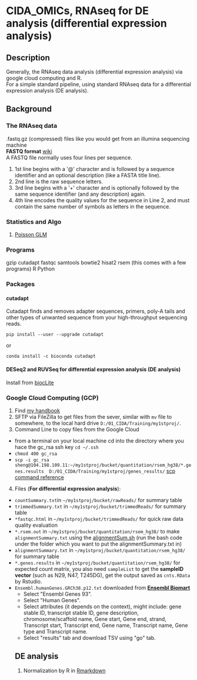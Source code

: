 # CIDA_OMICs, RNAseq for DE analysis (differential expression analysis)
## Description
Generally, the RNAseq data analysis (differential expression analysis) via google cloud computing and R.  
For a simple standard pipeline, using standard RNAseq data for a differential expression analysis (DE analysis). 
## Background
### The RNAseq data
 .fastq.gz (compressed) files like you would get from an illumina sequencing machine  
**FASTQ format** [wiki](https://en.wikipedia.org/wiki/FASTQ_format)  
A FASTQ file normally uses four lines per sequence.
1. 1st line begins with a '@' character and is followed by a sequence identifier and an optional description (like a FASTA title line).
2. 2nd line is the raw sequence letters.
3. 3rd line begins with a '+' character and is optionally followed by the same sequence identifier (and any description) again.
4. 4th line encodes the quality values for the sequence in Line 2, and must contain the same number of symbols as letters in the sequence.
### Statistics and Algo
1. [Poisson GLM](https://github.com/Guannan-Shen/CIDA_OMICs/blob/master/Poisson%20GLM.md)
### Programs
gzip cutadapt fastqc samtools bowtie2 hisat2 rsem (this comes with a few programs) R Python

### Packages 
#### cutadapt
Cutadapt finds and removes adapter sequences, primers, poly-A tails and other types of unwanted sequence from your high-throughput sequencing reads.
  
    pip install --user --upgrade cutadapt
or 
    
    conda install -c bioconda cutadapt
#### DESeq2 and RUVSeq for differential expression analysis (DE analysis)
Install from [biocLite](https://github.com/Guannan-Shen/CIDA_OMICs/blob/master/RNAseq_DEanalysis.Rmd)
### Google Cloud Computing  (GCP)
1. Find [my handbook](https://github.com/Guannan-Shen/Tutorial/tree/R/Google_Cloud)
2. SFTP via FileZilla to get files from the sever, similar with `mv` file to somewhere, to the local hard drive `D:/01_CIDA/Training/my1stproj/`.
3. Command Line to copy files from the Google Cloud
  * from a terminal on your local machine cd into the directory where you hace the gc_rsa ssh key `cd ~/.ssh`
  * `chmod 400 gc_rsa`
  * `scp -i gc_rsa sheng@104.198.109.11:~/my1stproj/bucket/quantitation/rsem_hg38/*.genes.results  D:/01_CIDA/Training/my1stproj/genes_results/` [scp command reference](https://www.garron.me/en/articles/scp.html)
4. Files (**For differential expression analysis**):  
  * `countSummary.txt`in `~/my1stproj/bucket/rawReads/` for summary table
  * `trimmedSummary.txt` in `~/my1stproj/bucket/trimmedReads/` for summary table 
  * `*fastqc.html` in `~/my1stproj/bucket/trimmedReads/` for quick raw data quality evaluation
  * `*.rsem.out` in `~/my1stproj/bucket/quantitation/rsem_hg38/` to make `alignmentSummary.txt` using the [alignmentSum.sh](https://github.com/Guannan-Shen/Tutorial/blob/R/Linux_Bash/alignmentSum.sh) (run the bash code under the folder which you want to put the alignmentSummary.txt in)
  * `alignmentSummary.txt` in `~/my1stproj/bucket/quantitation/rsem_hg38/` for summary table
  * `*.genes.results` in `~/my1stproj/bucket/quantitation/rsem_hg38/` for expected count matrix, you also need `sampleList` to get the **sampleID vector** (such as N29, N47, T245DG), get the output saved as `cnts.RData` by Rstudio. 
  * `Ensembl.humanGenes.GRCh38.p12.txt` downloaded from **[Ensembl Biomart](http://uswest.ensembl.org/biomart/martview/e2d9a3812e652144df2bde5ec222c02b)**
    * Select "Ensembl Genes 93".
    * Select "Human Genes".
    * Select attributes (it depends on the context), might include: gene stable ID, transcript stable ID, gene description, chromosome/scaffold name, Gene start, Gene end, strand, Transcript start, Transcript end, Gene name, Transcript name, Gene type and Transcript name. 
    * Select "results" tab and download TSV using "go" tab.
    ## DE analysis
    1. Normalization by R in [Rmarkdown](https://github.com/Guannan-Shen/CIDA_OMICs/blob/master/testproj_NDGSG.Rmd)
